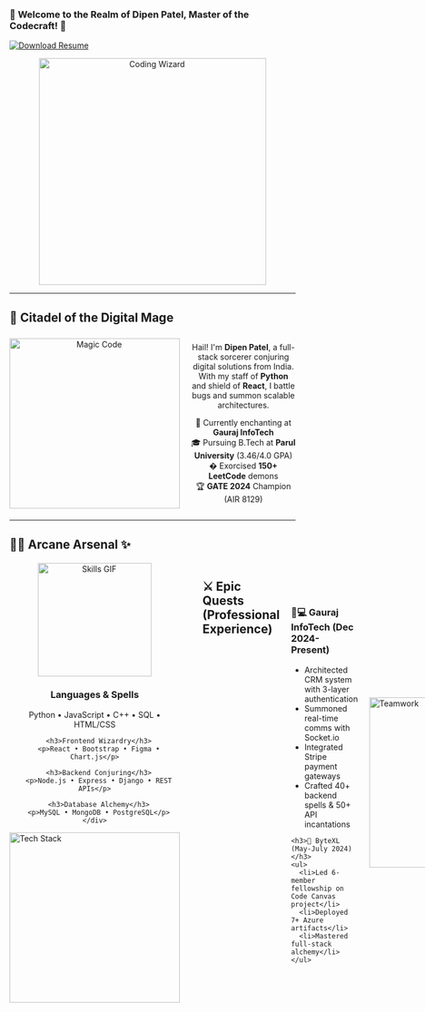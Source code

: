 ### 🐉 **Welcome to the Realm of Dipen Patel, Master of the Codecraft!** 🚀 
[![Download Resume](https://img.shields.io/badge/Resume-Download-blue?style=for-the-badge&logo=google-drive)](https://drive.google.com/uc?export=download&id=17qtNnhWm3CC3_0xxX8U8Ew1zj088J9ft)

<div align="center">
  <img src="https://media.giphy.com/media/qgQUggAC3Pfv687qPC/giphy.gif" width="400" alt="Coding Wizard">
</div>

---

## 🏰 **Citadel of the Digital Mage**

<div align="center" style="display: flex; gap: 20px; align-items: center;">
  <div style="flex: 1;">
    <img src="https://media.giphy.com/media/LmNwrBhejkK9EFP504/giphy.gif" width="300" alt="Magic Code">
  </div>
  <div style="flex: 2;">
    <p>Hail! I'm <b>Dipen Patel</b>, a full-stack sorcerer conjuring digital solutions from India. With my staff of <b>Python</b> and shield of <b>React</b>, I battle bugs and summon scalable architectures.</p>
    <p>🔭 Currently enchanting at <b>Gauraj InfoTech</b><br>
    🎓 Pursuing B.Tech at <b>Parul University</b> (3.46/4.0 GPA)<br>
    � Exorcised <b>150+ LeetCode</b> demons<br>
    🏆 <b>GATE 2024</b> Champion (AIR 8129)</p>
  </div>
</div>

---

## 🧙‍♂️ **Arcane Arsenal** ✨

<div style="display: flex; gap: 20px; margin: 20px 0;">
  <div style="flex: 3;">
    <div align="center">
      <img src="https://media.giphy.com/media/juua9i2c2fA0AIp2iq/giphy.gif" width="200" alt="Skills GIF">
      <h3>Languages & Spells</h3>
      <p>Python • JavaScript • C++ • SQL • HTML/CSS</p>
      
      <h3>Frontend Wizardry</h3>
      <p>React • Bootstrap • Figma • Chart.js</p>
      
      <h3>Backend Conjuring</h3>
      <p>Node.js • Express • Django • REST APIs</p>
      
      <h3>Database Alchemy</h3>
      <p>MySQL • MongoDB • PostgreSQL</p>
    </div>
  </div>
  <div style="flex: 2;">
    <img src="https://media.giphy.com/media/3oKIPEqDGUULpEU0aQ/giphy.gif" width="300" alt="Tech Stack">
  </div>
</div>

---

## ⚔️ **Epic Quests** (Professional Experience)

<div style="display: flex; gap: 20px; margin: 20px 0; align-items: center;">
  <div style="flex: 2;">
    <h3>🧑💻 Gauraj InfoTech (Dec 2024-Present)</h3>
    <ul>
      <li>Architected CRM system with 3-layer authentication</li>
      <li>Summoned real-time comms with Socket.io</li>
      <li>Integrated Stripe payment gateways</li>
      <li>Crafted 40+ backend spells & 50+ API incantations</li>
    </ul>
    
    <h3>👾 ByteXL (May-July 2024)</h3>
    <ul>
      <li>Led 6-member fellowship on Code Canvas project</li>
      <li>Deployed 7+ Azure artifacts</li>
      <li>Mastered full-stack alchemy</li>
    </ul>
  </div>
  <div style="flex: 1;">
    <img src="https://media.giphy.com/media/3ohzdUi5U3g7ceBl8Q/giphy.gif" width="300" alt="Teamwork">
  </div>
</div>

---

## 🏆 **Legendary Artifacts** (Projects)

### Star One CRM
<div style="display: flex; gap: 20px; align-items: center; margin: 20px 0;">
  <div style="flex: 1;">
    <img src="https://media.giphy.com/media/HscDLzkO8EOTmgkhQP/giphy.gif" width="300" alt="CRM">
  </div>
  <div style="flex: 2;">
    <p>Three-layer authentication • 200+ deployments<br>
    <b>Frontend:</b> <a href="https://polite-field-09918cc00.4.azurestaticapps.net">Live Demo</a><br>
    <b>Backend:</b> <a href="http://internship-fta5hkg7e8eaecf7.westindia-01.azurewebsites.net">Admin Portal</a></p>
  </div>
</div>

### District Integrated Dashboard
<div style="display: flex; gap: 20px; align-items: center; margin: 20px 0;">
  <div style="flex: 2;">
    <p>Government data visualization • 13,850+ logs handled<br>
    <b>Frontend:</b> <a href="https://ambitious-bush-0645df200.5.azurestaticapps.net/">Live Dashboard</a><br>
    <b>Tech:</b> Django • Chart.js • Azure</p>
  </div>
  <div style="flex: 1;">
    <img src="https://media.giphy.com/media/l0HU7JI5IPK2qWRYQ/giphy.gif" width="300" alt="Dashboard">
  </div>
</div>

### Code Canvas (WIP)
<div style="display: flex; gap: 20px; align-items: center; margin: 20px 0;">
  <div style="flex: 1;">
    <img src="https://media.giphy.com/media/26tn33aiTi1jkl6H6/giphy.gif" width="300" alt="Coding">
  </div>
  <div style="flex: 2;">
    <p>Collaborative coding platform • 12+ languages<br>
    <b>Prototype:</b> <a href="Project-CodeCanvas-Login-Signup/Code-Canvas-Landing-Page.html">Live Preview</a><br>
    <b>Repo:</b> <a href="https://github.com/DOodle25/Code-Canvas">GitHub</a></p>
  </div>
</div>

---

## 📜 **Ancient Scrolls** (Certifications)
<div style="display: flex; gap: 20px; align-items: center;">
  <div style="flex: 2;">
    <ul>
      <li>NPTEL Software Engineering (Elite)</li>
      <li>NPTEL Data Analytics (Silver + Elite)</li>
      <li>CISCO Cybersecurity Initiate</li>
      <li>Harvard CS50 & CS50 Web Veteran</li>
    </ul>
  </div>
  <div style="flex: 1;">
    <img src="https://media.giphy.com/media/3o7TKSjRrfIPjeiVyM/giphy.gif" width="200" alt="Certifications">
  </div>
</div>

---

## 📧 **Summoning Circle**
<div style="display: flex; gap: 20px; align-items: center; justify-content: center;">
  <a href="https://github.com/DOodle25">
    <img src="https://img.shields.io/badge/GitHub-100000?style=for-the-badge&logo=github&logoColor=white">
  </a>
  <a href="https://www.linkedin.com/in/dipen-patel-792296260/">
    <img src="https://img.shields.io/badge/LinkedIn-0077B5?style=for-the-badge&logo=linkedin&logoColor=white">
  </a>
  <a href="https://leetcode.com/DIPEN125/">
    <img src="https://img.shields.io/badge/LeetCode-FFA116?style=for-the-badge&logo=leetcode&logoColor=black">
  </a>
  <a href="mailto:pdipen135@gmail.com">
    <img src="https://img.shields.io/badge/Email-D14836?style=for-the-badge&logo=gmail&logoColor=white">
  </a>
</div>

<div align="center">
  <img src="https://media.giphy.com/media/3o7aD2X9HxhzNfEEyI/giphy.gif" width="300" alt="Magic">
</div>

---

## 📊 **Battle Statistics**
![Profile Views](https://komarev.com/ghpvc/?username=DOodle25&label=Profile%20views&color=0e75b6&style=flat)

<div align="center">
  <img height="158em" src="https://github-profile-summary-cards.vercel.app/api/cards/profile-details?username=DOodle25">
  <img height="158em" src="https://github-profile-summary-cards.vercel.app/api/cards/stats?username=DOodle25">
  <img height="160em" src="https://github-profile-summary-cards.vercel.app/api/cards/repos-per-language?username=DOodle25">
  <img height="160em" src="https://github-profile-summary-cards.vercel.app/api/cards/most-commit-language?username=DOodle25">
</div>

<p align="center"> 
  <i>"Any sufficiently advanced technology is indistinguishable from magic."</i> - Arthur C. Clarke
</p>
